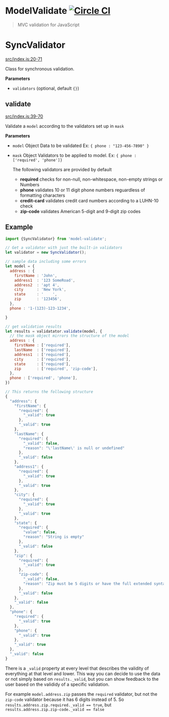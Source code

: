 # ModelValidate [![Circle CI](https://circleci.com/gh/MobiusHorizons/model-validate.svg?style=svg)](https://circleci.com/gh/MobiusHorizons/model-validate)
> MVC validation for JavaScript

# SyncValidator

[src/index.js:20-71](https://github.com/MobiusHorizons/model-validate/blob/79e1abb27e0baf1059f003873c5c26234970a8bd/src/index.js#L20-L71 "Source code on GitHub")

Class for synchronous validation.

**Parameters**

-   `validators`   (optional, default `{}`)

## validate

[src/index.js:39-70](https://github.com/MobiusHorizons/model-validate/blob/79e1abb27e0baf1059f003873c5c26234970a8bd/src/index.js#L39-L70 "Source code on GitHub")

Validate a `model` according to the validators set up in `mask`

**Parameters**

-   `model`  Object Data to be validated Ex: `{ phone : "123-456-7890" }`
-   `mask`  Object  Validators to be applied to model. Ex: `{ phone : ['required', 'phone']}`

    The following validators are provided by default
    - **required**    checks for non-null, non-whitespace, non-empty strings or Numbers
    - **phone**       validates 10 or 11 digit phone numbers reguardless of formatting characters
    - **credit-card** validates credit card numbers according to a LUHN-10 check
    - **zip-code**    validates American 5-digit and 9-digit zip codes


## Example

``` javascript
import {SyncValidator} from 'model-validate';

// Get a validator with just the built-in validators
let validator = new SyncValidator();

// sample data including some errors
let model = {
  address : {
    firstName : 'John',
    address1  : '123 SomeRoad',
    address2  : 'apt 4',
    city      : 'New York',
    state     : '    ',
    zip       : '123456',
  },
  phone : '1-(123)-123-1234',

}

// get validation results
let results = validatator.validate(model, {
  // the mask object mirrors the structure of the model
  address : {
    firstName : ['required'],
    lastName  : ['required'],
    address1  : ['required'],
    city      : ['required'],
    state     : ['required'],
    zip       : ['required', 'zip-code'],
  },
  phone : ['required', 'phone'],
})

// This returns the following structure
{
  "address": {
    "firstName": {
      "required": {
        "_valid": true
      },
      "_valid": true
    },
    "lastName": {
      "required": {
        "_valid": false,
        "reason": "\'lastName\' is null or undefined"
      },
      "_valid": false
    },
    "address1": {
      "required": {
        "_valid": true
      },
      "_valid": true
    },
    "city": {
      "required": {
        "_valid": true
      },
      "_valid": true
    },
    "state": {
      "required": {
        "value": false,
        "reason": "String is empty"
      },
      "_valid": false
    },
    "zip": {
      "required": {
        "_valid": true
      },
      "zip-code": {
        "_valid": false,
        "reason": "Zip must be 5 digits or have the full extended syntax"
      },
      "_valid": false
    },
    "_valid": false
  },
  "phone": {
    "required": {
      "_valid": true
    },
    "phone": {
      "_valid": true
    },
    "_valid": true
  },
  "_valid": false
}

```

There is a `_valid` property at every level that describes the validity of everything at that level and lower. This way
you can decide to use the data or not simply based on `results._valid`, but you can show feedback to the user based on
the valididy of a specific validation.

For example `model.address.zip` passes the `required` validator, but not the `zip-code` validator because it has 6
digits instead of 5. So `results.address.zip.required._valid == true`, but `results.address.zip.zip-code._valid == false`



